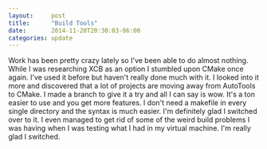 ```yaml
---
layout:     post
title:      "Build Tools"
date:       2014-11-20T20:30:03-06:00
categories: update
---
```

Work has been pretty crazy lately so I've been able to do almost nothing. While I was researching XCB as an option I stumbled upon CMake once again. I've used it before but haven't really done much with it. I looked into it more and discovered that a lot of projects are moving away from AutoTools to CMake. I made a branch to give it a try and all I can say is wow. It's a ton easier to use and you get more features. I don't need a makefile in every single directory and the syntax is much easier. I'm definitely glad I switched over to it. I even managed to get rid of some of the weird build problems I was having when I was testing what I had in my virtual machine. I'm really glad I switched.

